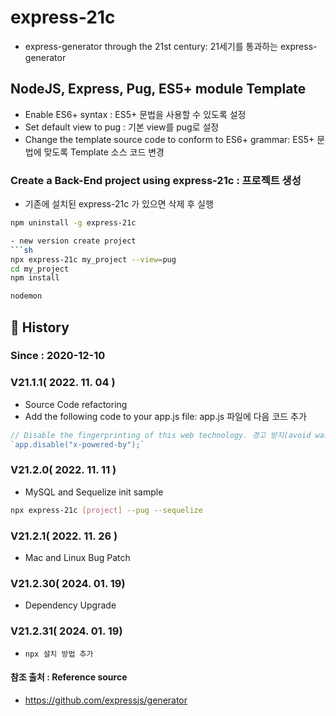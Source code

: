 # express-21c

- express-generator through the 21st century: 21세기를 통과하는 express-generator  
  
## NodeJS, Express, Pug, ES5+ module Template

- Enable ES6+ syntax : ES5+ 문법을 사용할 수 있도록 설정  
- Set default view to pug : 기본 view를 pug로 설정  
- Change the template source code to conform to ES6+ grammar: ES5+ 문법에 맞도록 Template 소스 코드 변경  

### Create a Back-End project using express-21c : 프로젝트 생성 
- 기존에 설치된 express-21c 가 있으면 삭제 후 실행
```sh
npm uninstall -g express-21c

- new version create project
```sh
npx express-21c my_project --view=pug 
cd my_project
npm install

nodemon
```

## :carousel_horse: History

### Since : 2020-12-10
### V21.1.1( 2022. 11. 04 )

- Source Code refactoring
- Add the following code to your app.js file: app.js 파일에 다음 코드 추가  
 
```js
// Disable the fingerprinting of this web technology. 경고 방지(avoid warning)  
`app.disable("x-powered-by");`
```   

### V21.2.0( 2022. 11. 11 )

- MySQL and Sequelize init sample
```sh
npx express-21c [project] --pug --sequelize
```

### V21.2.1( 2022. 11. 26 )

- Mac and Linux Bug Patch

### V21.2.30( 2024. 01. 19)

- Dependency Upgrade

### V21.2.31( 2024. 01. 19)

- `npx 설치 방법 추가`

#### 참조 출처 : Reference source

- <https://github.com/expressjs/generator>
